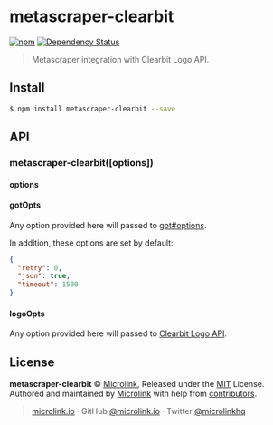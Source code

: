 # metascraper-clearbit

[![npm](https://img.shields.io/npm/v/metascraper-clearbit.svg?style=flat-square)](https://www.npmjs.com/package/metascraper-clearbit)
[![Dependency Status](https://david-dm.org/microlinkhq/metascraper.svg?path=packages/metascraper-clearbit&style=flat-square)](https://david-dm.org/microlinkhq/metascraper?path=packages/metascraper-clearbit)

> Metascraper integration with Clearbit Logo API.

## Install

```bash
$ npm install metascraper-clearbit --save
```

## API

### metascraper-clearbit([options])

#### options

#### gotOpts

Any option provided here will passed to [got#options](https://github.com/sindresorhus/got#options).

In addition, these options are set by default:

```json
{
  "retry": 0,
  "json": true,
  "timeout": 1500
}
```

#### logoOpts

Any option provided here will passed to [Clearbit Logo API](https://clearbit.com/docs#logo-api).

## License

**metascraper-clearbit** © [Microlink](https://microlink.io), Released under the [MIT](https://github.com/microlinkhq/metascraper/blob/master/LICENSE.md) License.<br>
Authored and maintained by [Microlink](https://microlink.io) with help from [contributors](https://github.com/microlinkhq/metascraper/contributors).

> [microlink.io](https://microlink.io) · GitHub [@microlink.io](https://github.com/microlinkhq) · Twitter [@microlinkhq](https://twitter.com/microlinkhq)
